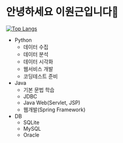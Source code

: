 # 안녕하세요 이원근입니다👋
[![Top Langs](https://github-readme-stats.vercel.app/api/top-langs/?username=lwg1421&layout=compact&theme=dark)](https://github.com/lwg1421/github-readme-stats)
- Python
  - 데이터 수집
  - 데이터 분석
  - 데이터 시각화
  - 웹서비스 개발
  - 코딩테스트 준비
- Java
  - 기본 문법 학습
  - JDBC
  - Java Web(Servlet, JSP)
  - 웹개발(Spring Framework)
- DB
  - SQLite
  - MySQL
  - Oracle

